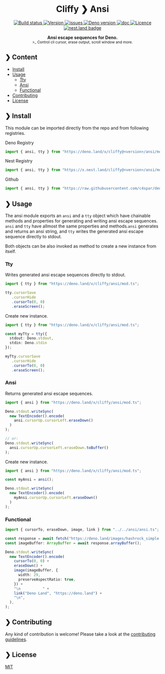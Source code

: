 <h1 align="center">Cliffy ❯ Ansi</h1>

<p align="center" class="badges-container">
  <a href="https://github.com/c4spar/deno-cliffy/actions?query=workflow%3ATest">
    <img alt="Build status" src="https://github.com/c4spar/deno-cliffy/workflows/Test/badge.svg?branch=master" />
  </a>
  <a href="https://github.com/c4spar/deno-cliffy/releases">
    <img alt="Version" src="https://img.shields.io/github/v/release/c4spar/deno-cliffy?logo=github&color=blue&label=latest" />
  </a>
  <a href="https://github.com/c4spar/deno-cliffy/labels/module%3Aansi-escape">
    <img alt="issues" src="https://img.shields.io/github/issues/c4spar/deno-cliffy/module:ansi-escape?label=issues&logo=github&color=yellow">
  </a>
  <a href="https://deno.land/">
    <img alt="Deno version" src="https://img.shields.io/badge/deno-^1.2.0-blue?logo=deno" />
  </a>
  <a href="https://doc.deno.land/https/deno.land/x/cliffy/ansi/mod.ts">
    <img alt="doc" src="https://img.shields.io/badge/deno-doc-yellow?logo=deno" />
  </a>
  <a href="https://github.com/c4spar/deno-cliffy/blob/master/LICENSE">
    <img alt="Licence" src="https://img.shields.io/github/license/c4spar/deno-cliffy?logo=github" />
  </a>
  <a href="https://nest.land/package/cliffy">
    <img src="https://nest.land/badge.svg" alt="nest.land badge">
  </a>
</p>

<p align="center">
  <b>Ansi escape sequences for Deno.</b><br>
  <sub>>_ Control cli cursor, erase output, scroll window and more.</sub>
</p>

## ❯ Content

- [Install](#-install)
- [Usage](#-usage)
  - [Tty](#tty)
  - [Ansi](#ansi)
  - [Functional](#functional)
- [Contributing](#-contributing)
- [License](#-license)

## ❯ Install

This module can be imported directly from the repo and from following registries.

Deno Registry

```typescript
import { ansi, tty } from "https://deno.land/x/cliffy@<version>/ansi/mod.ts";
```

Nest Registry

```typescript
import { ansi, tty } from "https://x.nest.land/cliffy@<version>/ansi/mod.ts";
```

Github

```typescript
import { ansi, tty } from "https://raw.githubusercontent.com/c4spar/deno-cliffy/<version>/ansi/mod.ts";
```

## ❯ Usage

The ansi module exports an `ansi` and a `tty` object which have chainable methods and properties for generating and writing ansi escape sequences. `ansi` and `tty` have allmost the same properties and methods.`ansi` generates and returns an ansi string, and `tty` writes the generated ansi escape sequence directly to stdout.

Both objects can be also invoked as method to create a new instance from itself.

### Tty

Writes generated ansi escape sequences directly to stdout.

```typescript
import { tty } from "https://deno.land/x/cliffy/ansi/mod.ts";

tty.cursorSave
   .cursorHide
   .cursorTo(0, 0)
   .eraseScreen();
```

Create new instance.

```typescript
import { tty } from "https://deno.land/x/cliffy/ansi/mod.ts";

const myTty = tty({
  stdout: Deno.stdout,
  stdin: Deno.stdin
});

myTty.cursorSave
   .cursorHide
   .cursorTo(0, 0)
   .eraseScreen();
```

### Ansi

Returns generated ansi escape sequences.

```typescript
import { ansi } from "https://deno.land/x/cliffy/ansi/mod.ts";

Deno.stdout.writeSync(
  new TextEncoder().encode(
    ansi.cursorUp.cursorLeft.eraseDown()
  )
);

// or:
Deno.stdout.writeSync(
  ansi.cursorUp.cursorLeft.eraseDown.toBuffer()
);
```

Create new instance.

```typescript
import { ansi } from "https://deno.land/x/cliffy/ansi/mod.ts";

const myAnsi = ansi();

Deno.stdout.writeSync(
  new TextEncoder().encode(
    myAnsi.cursorUp.cursorLeft.eraseDown()
  )
);
```

### Functional

```typescript
import { cursorTo, eraseDown, image, link } from "../../ansi/ansi.ts";

const response = await fetch("https://deno.land/images/hashrock_simple.png");
const imageBuffer: ArrayBuffer = await response.arrayBuffer();

Deno.stdout.writeSync(
  new TextEncoder().encode(
    cursorTo(0, 0) +
    eraseDown() +
    image(imageBuffer, {
      width: 29,
      preserveAspectRatio: true,
    }) +
    "\n          " +
    link("Deno Land", "https://deno.land") +
    "\n",
  ),
);
```

## ❯ Contributing

Any kind of contribution is welcome! Please take a look at the [contributing guidelines](../CONTRIBUTING.md).

## ❯ License

[MIT](../LICENSE)
